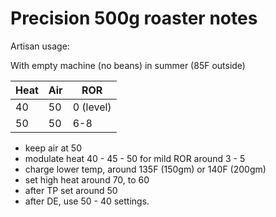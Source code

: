 
# Precision 500g roaster notes

Artisan usage:

With empty machine (no beans) in summer (85F outside)

Heat | Air  | ROR
-----|------|-----
  40 |  50  |  0 (level)
  50 |  50  |  6-8


- keep air at 50
- modulate heat 40 - 45 - 50 for mild ROR around 3 - 5
- charge lower temp, around 135F (150gm) or 140F (200gm)
- set high heat around 70, to 60
- after TP set around 50
- after DE, use 50 - 40 settings.
